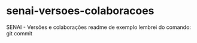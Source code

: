 # senai-versoes-colaboracoes
SENAI - Versões e colaborações 
readme de exemplo
lembrei do comando: git commit
